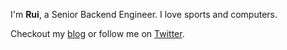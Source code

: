 I'm **Rui**, a Senior Backend Engineer. I love sports and computers.

Checkout my [blog](https://piresrui.github.com) or follow me on [Twitter](https://twitter.com/0xPires).
